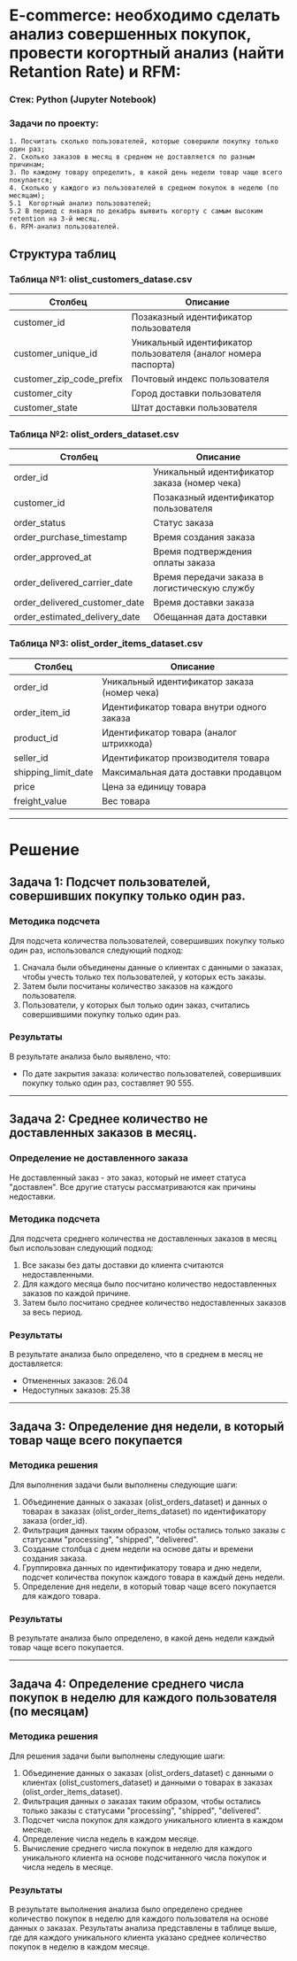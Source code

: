 # E-commerce: необходимо сделать анализ совершенных покупок, провести когортный анализ (найти Retantion Rate) и RFM:

### Стек: Python (Jupyter Notebook)

### Задачи по проекту: 
    1. Посчитать сколько пользователей, которые совершили покупку только один раз;
    2. Сколько заказов в месяц в среднем не доставляется по разным причинам;
    3. По каждому товару определить, в какой день недели товар чаще всего покупается;
    4. Сколько у каждого из пользователей в среднем покупок в неделю (по месяцам);
    5.1  Когортный анализ пользователей;
    5.2 В период с января по декабрь выявить когорту с самым высоким retention на 3-й месяц.
    6. RFM-анализ пользователей.

## Структура таблиц
### Таблица №1: olist_customers_datase.csv
| Столбец                  | Описание                              |
|--------------------------|---------------------------------------|
| customer_id              | Позаказный идентификатор пользователя |
| customer_unique_id       | Уникальный идентификатор пользователя (аналог номера паспорта) |
| customer_zip_code_prefix | Почтовый индекс пользователя          |
| customer_city            | Город доставки пользователя            |
| customer_state           | Штат доставки пользователя            |

### Таблица №2: olist_orders_dataset.csv

| Столбец                      | Описание                                      |
|------------------------------|-----------------------------------------------|
| order_id                     | Уникальный идентификатор заказа (номер чека) |
| customer_id                  | Позаказный идентификатор пользователя        |
| order_status                 | Статус заказа                                 |
| order_purchase_timestamp     | Время создания заказа                         |
| order_approved_at            | Время подтверждения оплаты заказа             |
| order_delivered_carrier_date | Время передачи заказа в логистическую службу |
| order_delivered_customer_date| Время доставки заказа                         |
| order_estimated_delivery_date| Обещанная дата доставки                      |

### Таблица №3: olist_order_items_dataset.csv

| Столбец               | Описание                                                |
|-----------------------|---------------------------------------------------------|
| order_id              | Уникальный идентификатор заказа (номер чека)           |
| order_item_id         | Идентификатор товара внутри одного заказа              |
| product_id            | Идентификатор товара (аналог штрихкода)                |
| seller_id             | Идентификатор производителя товара                     |
| shipping_limit_date   | Максимальная дата доставки продавцом                  |
| price                 | Цена за единицу товара                                 |
| freight_value         | Вес товара                                              |

******************************************************************************************************************
# Решение

## Задача 1: Подсчет пользователей, совершивших покупку только один раз.

### Методика подсчета
Для подсчета количества пользователей, совершивших покупку только один раз, использовался следующий подход:
1. Сначала были объединены данные о клиентах с данными о заказах, чтобы учесть только тех пользователей, у которых есть заказы.
2. Затем были посчитаны количество заказов на каждого пользователя.
3. Пользователи, у которых был только один заказ, считались совершившими покупку только один раз.

### Результаты
В результате анализа было выявлено, что:
- По дате закрытия заказа: количество пользователей, совершивших покупку только один раз, составляет 90 555.

******************************************************************************************************************

## Задача 2: Среднее количество не доставленных заказов в месяц.

### Определение не доставленного заказа
Не доставленный заказ - это заказ, который не имеет статуса "доставлен". Все другие статусы рассматриваются как причины недоставки.

### Методика подсчета
Для подсчета среднего количества не доставленных заказов в месяц был использован следующий подход:
1. Все заказы без даты доставки до клиента считаются недоставленными.
2. Для каждого месяца было посчитано количество недоставленных заказов по каждой причине.
3. Затем было посчитано среднее количество недоставленных заказов за весь период.

### Результаты
В результате анализа было определено, что в среднем в месяц не доставляется:
- Отмененных заказов:  26.04
- Недоступных заказов: 25.38
  
******************************************************************************************************************

## Задача 3: Определение дня недели, в который товар чаще всего покупается

### Методика решения
Для выполнения задачи были выполнены следующие шаги:
1. Объединение данных о заказах (olist_orders_dataset) и данных о товарах в заказах (olist_order_items_dataset) по идентификатору заказа (order_id).
2. Фильтрация данных таким образом, чтобы остались только заказы с статусами "processing", "shipped", "delivered".
3. Создание столбца с днем недели на основе даты и времени создания заказа.
4. Группировка данных по идентификатору товара и дню недели, подсчет количества покупок каждого товара в каждый день недели.
5. Определение дня недели, в который товар чаще всего покупается для каждого товара.

### Результаты
В результате анализа было определено, в какой день недели каждый товар чаще всего покупается.

******************************************************************************************************************

## Задача 4: Определение среднего числа покупок в неделю для каждого пользователя (по месяцам)

### Методика решения
Для решения задачи были выполнены следующие шаги:
1. Объединение данных о заказах (olist_orders_dataset) с данными о клиентах (olist_customers_dataset) и данными о товарах в заказах (olist_order_items_dataset).
2. Фильтрация данных о заказах таким образом, чтобы остались только заказы с статусами "processing", "shipped", "delivered".
3. Подсчет числа покупок для каждого уникального клиента в каждом месяце.
4. Определение числа недель в каждом месяце.
5. Вычисление среднего числа покупок в неделю для каждого уникального клиента на основе подсчитанного числа покупок и числа недель в месяце.

### Результаты
В результате выполнения анализа было определено среднее количество покупок в неделю для каждого пользователя на основе данных о заказах. Результаты анализа представлены в таблице выше, где для каждого уникального клиента указано среднее количество покупок в неделю в каждом месяце.





